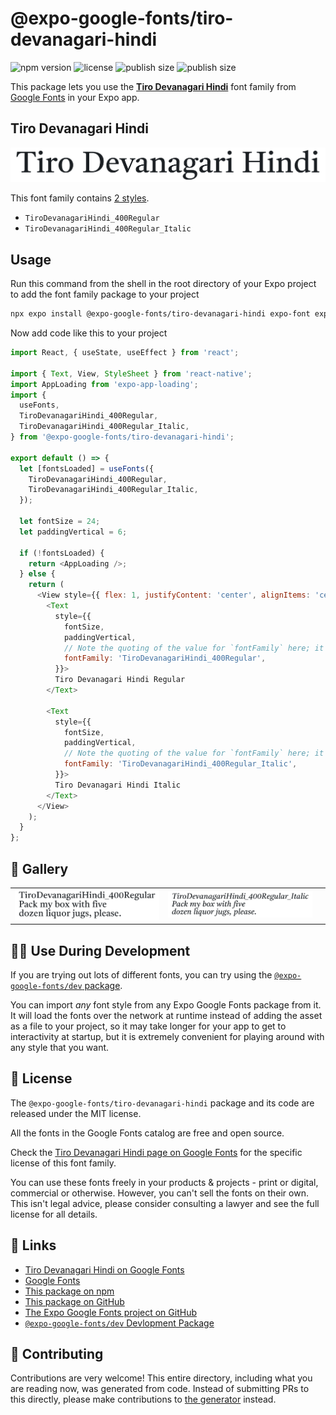 # @expo-google-fonts/tiro-devanagari-hindi

![npm version](https://flat.badgen.net/npm/v/@expo-google-fonts/tiro-devanagari-hindi)
![license](https://flat.badgen.net/github/license/expo/google-fonts)
![publish size](https://flat.badgen.net/packagephobia/install/@expo-google-fonts/tiro-devanagari-hindi)
![publish size](https://flat.badgen.net/packagephobia/publish/@expo-google-fonts/tiro-devanagari-hindi)

This package lets you use the [**Tiro Devanagari Hindi**](https://fonts.google.com/specimen/Tiro+Devanagari+Hindi) font family from [Google Fonts](https://fonts.google.com/) in your Expo app.

## Tiro Devanagari Hindi

![Tiro Devanagari Hindi](./font-family.png)

This font family contains [2 styles](#-gallery).

- `TiroDevanagariHindi_400Regular`
- `TiroDevanagariHindi_400Regular_Italic`

## Usage

Run this command from the shell in the root directory of your Expo project to add the font family package to your project
```sh
npx expo install @expo-google-fonts/tiro-devanagari-hindi expo-font expo-app-loading
```

Now add code like this to your project
```js
import React, { useState, useEffect } from 'react';

import { Text, View, StyleSheet } from 'react-native';
import AppLoading from 'expo-app-loading';
import {
  useFonts,
  TiroDevanagariHindi_400Regular,
  TiroDevanagariHindi_400Regular_Italic,
} from '@expo-google-fonts/tiro-devanagari-hindi';

export default () => {
  let [fontsLoaded] = useFonts({
    TiroDevanagariHindi_400Regular,
    TiroDevanagariHindi_400Regular_Italic,
  });

  let fontSize = 24;
  let paddingVertical = 6;

  if (!fontsLoaded) {
    return <AppLoading />;
  } else {
    return (
      <View style={{ flex: 1, justifyContent: 'center', alignItems: 'center' }}>
        <Text
          style={{
            fontSize,
            paddingVertical,
            // Note the quoting of the value for `fontFamily` here; it expects a string!
            fontFamily: 'TiroDevanagariHindi_400Regular',
          }}>
          Tiro Devanagari Hindi Regular
        </Text>

        <Text
          style={{
            fontSize,
            paddingVertical,
            // Note the quoting of the value for `fontFamily` here; it expects a string!
            fontFamily: 'TiroDevanagariHindi_400Regular_Italic',
          }}>
          Tiro Devanagari Hindi Italic
        </Text>
      </View>
    );
  }
};

```

## 🔡 Gallery


||||
|-|-|-|
|![TiroDevanagariHindi_400Regular](./TiroDevanagariHindi_400Regular.ttf.png)|![TiroDevanagariHindi_400Regular_Italic](./TiroDevanagariHindi_400Regular_Italic.ttf.png)|||


## 👩‍💻 Use During Development

If you are trying out lots of different fonts, you can try using the [`@expo-google-fonts/dev` package](https://github.com/expo/google-fonts/tree/master/font-packages/dev#readme).

You can import *any* font style from any Expo Google Fonts package from it. It will load the fonts
over the network at runtime instead of adding the asset as a file to your project, so it may take longer
for your app to get to interactivity at startup, but it is extremely convenient
for playing around with any style that you want.

## 📖 License

The `@expo-google-fonts/tiro-devanagari-hindi` package and its code are released under the MIT license.

All the fonts in the Google Fonts catalog are free and open source.

Check the [Tiro Devanagari Hindi page on Google Fonts](https://fonts.google.com/specimen/Tiro+Devanagari+Hindi) for the specific license of this font family.

You can use these fonts freely in your products & projects - print or digital, commercial or otherwise. However, you can't sell the fonts on their own. This isn't legal advice, please consider consulting a lawyer and see the full license for all details.

## 🔗 Links

- [Tiro Devanagari Hindi on Google Fonts](https://fonts.google.com/specimen/Tiro+Devanagari+Hindi)
- [Google Fonts](https://fonts.google.com/)
- [This package on npm](https://www.npmjs.com/package/@expo-google-fonts/tiro-devanagari-hindi)
- [This package on GitHub](https://github.com/expo/google-fonts/tree/master/font-packages/tiro-devanagari-hindi)
- [The Expo Google Fonts project on GitHub](https://github.com/expo/google-fonts)
- [`@expo-google-fonts/dev` Devlopment Package](https://github.com/expo/google-fonts/tree/master/font-packages/dev)

## 🤝 Contributing

Contributions are very welcome! This entire directory, including what you are reading now, was generated from code. Instead of submitting PRs to this directly, please make contributions to [the generator](https://github.com/expo/google-fonts/tree/master/packages/generator) instead.
